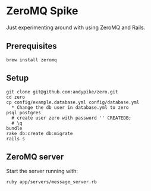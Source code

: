 ZeroMQ Spike
============

Just experimenting around with using ZeroMQ and Rails.

Prerequisites
-------------

```
brew install zeromq
```

Setup
-----

```
git clone git@github.com:andypike/zero.git
cd zero
cp config/example.database.yml config/database.yml
  * Change the db user in database.yml to zero
psql postgres
  # create user zero with password '' CREATEDB;
  # \q
bundle
rake db:create db:migrate
rails s
```

ZeroMQ server
-------------

Start the server running with:

```
ruby app/servers/message_server.rb
```
